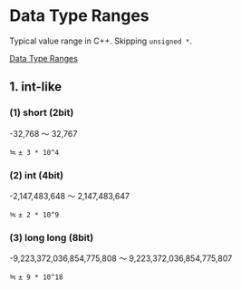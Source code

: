 Data Type Ranges
===

Typical value range in C++.
Skipping `unsigned *`.

[Data Type Ranges](https://docs.microsoft.com/en-us/cpp/cpp/data-type-ranges?view=msvc-160)

## 1. int-like
### (1) short (2bit)
-32,768 ～ 32,767

≒ `± 3 * 10^4`

### (2) int (4bit)
-2,147,483,648 ～ 2,147,483,647

≒ `± 2 * 10^9`

### (3) long long (8bit)
-9,223,372,036,854,775,808 ～ 9,223,372,036,854,775,807

≒ `± 9 * 10^18`
